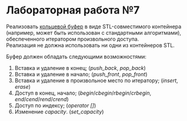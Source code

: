 # Лабораторная работа №7

Реализовать [кольцевой буфер](https://en.wikipedia.org/wiki/Circular_buffer) в виде STL-совместимого контейнера\
(например, может быть использован с стандартными алгоритмами), обеспеченного итератором произвольного доступа.\
Реализация не должна использовать ни одни из контейнеров STL.

Буфер должен обладать следующими возможностями:
1. Вставка и удаление в конец;                           (*push_back*, *pop_back*)
2. Вставка и удаление в начало;                          (*push_front*, *pop_front*)
3. Вставка и удаление в произвольное место по итератору; (*insert*, *erase*)
4. Доступ в конец, начало;                               (*begin*/*cbegin*/*rbegin*/*crbegin*, *end*/*cend*/*rend*/*crend*)
5. Доступ по индексу;                                    (*operator []*)
6. Изменение *capacity*.                                 (*set_capacity*)
